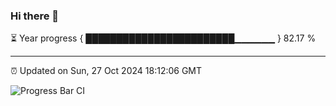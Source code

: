 ### Hi there 👋

⏳ Year progress { ████████████████████████▁▁▁▁▁▁ } 82.17 %

---

⏰ Updated on Sun, 27 Oct 2024 18:12:06 GMT

![Progress Bar CI](https://github.com/Shyam-Makwana/GitHub-Actions-Demo/workflows/Progress%20Bar%20CI/badge.svg)

